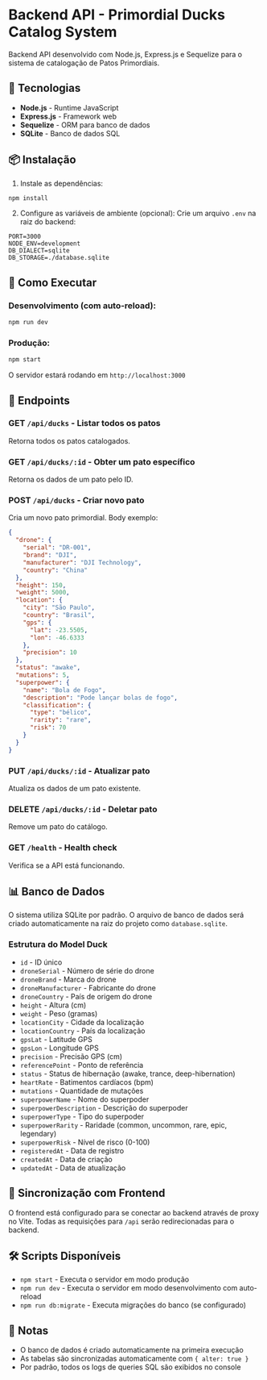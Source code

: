 # Backend API - Primordial Ducks Catalog System

Backend API desenvolvido com Node.js, Express.js e Sequelize para o sistema de catalogação de Patos Primordiais.

## 🚀 Tecnologias

- **Node.js** - Runtime JavaScript
- **Express.js** - Framework web
- **Sequelize** - ORM para banco de dados
- **SQLite** - Banco de dados SQL

## 📦 Instalação

1. Instale as dependências:
```bash
npm install
```

2. Configure as variáveis de ambiente (opcional):
Crie um arquivo `.env` na raiz do backend:
```env
PORT=3000
NODE_ENV=development
DB_DIALECT=sqlite
DB_STORAGE=./database.sqlite
```

## 🏃 Como Executar

### Desenvolvimento (com auto-reload):
```bash
npm run dev
```

### Produção:
```bash
npm start
```

O servidor estará rodando em `http://localhost:3000`

## 📡 Endpoints

### GET `/api/ducks` - Listar todos os patos
Retorna todos os patos catalogados.

### GET `/api/ducks/:id` - Obter um pato específico
Retorna os dados de um pato pelo ID.

### POST `/api/ducks` - Criar novo pato
Cria um novo pato primordial. Body exemplo:
```json
{
  "drone": {
    "serial": "DR-001",
    "brand": "DJI",
    "manufacturer": "DJI Technology",
    "country": "China"
  },
  "height": 150,
  "weight": 5000,
  "location": {
    "city": "São Paulo",
    "country": "Brasil",
    "gps": {
      "lat": -23.5505,
      "lon": -46.6333
    },
    "precision": 10
  },
  "status": "awake",
  "mutations": 5,
  "superpower": {
    "name": "Bola de Fogo",
    "description": "Pode lançar bolas de fogo",
    "classification": {
      "type": "bélico",
      "rarity": "rare",
      "risk": 70
    }
  }
}
```

### PUT `/api/ducks/:id` - Atualizar pato
Atualiza os dados de um pato existente.

### DELETE `/api/ducks/:id` - Deletar pato
Remove um pato do catálogo.

### GET `/health` - Health check
Verifica se a API está funcionando.

## 📊 Banco de Dados

O sistema utiliza SQLite por padrão. O arquivo de banco de dados será criado automaticamente na raiz do projeto como `database.sqlite`.

### Estrutura do Model Duck

- `id` - ID único
- `droneSerial` - Número de série do drone
- `droneBrand` - Marca do drone
- `droneManufacturer` - Fabricante do drone
- `droneCountry` - País de origem do drone
- `height` - Altura (cm)
- `weight` - Peso (gramas)
- `locationCity` - Cidade da localização
- `locationCountry` - País da localização
- `gpsLat` - Latitude GPS
- `gpsLon` - Longitude GPS
- `precision` - Precisão GPS (cm)
- `referencePoint` - Ponto de referência
- `status` - Status de hibernação (awake, trance, deep-hibernation)
- `heartRate` - Batimentos cardíacos (bpm)
- `mutations` - Quantidade de mutações
- `superpowerName` - Nome do superpoder
- `superpowerDescription` - Descrição do superpoder
- `superpowerType` - Tipo do superpoder
- `superpowerRarity` - Raridade (common, uncommon, rare, epic, legendary)
- `superpowerRisk` - Nível de risco (0-100)
- `registeredAt` - Data de registro
- `createdAt` - Data de criação
- `updatedAt` - Data de atualização

## 🔄 Sincronização com Frontend

O frontend está configurado para se conectar ao backend através de proxy no Vite. Todas as requisições para `/api` serão redirecionadas para o backend.

## 🛠️ Scripts Disponíveis

- `npm start` - Executa o servidor em modo produção
- `npm run dev` - Executa o servidor em modo desenvolvimento com auto-reload
- `npm run db:migrate` - Executa migrações do banco (se configurado)

## 📝 Notas

- O banco de dados é criado automaticamente na primeira execução
- As tabelas são sincronizadas automaticamente com `{ alter: true }`
- Por padrão, todos os logs de queries SQL são exibidos no console


